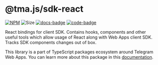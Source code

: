 # @tma.js/sdk-react

[code-badge]: https://img.shields.io/badge/source-black?logo=github

[code-link]: https://github.com/Telegram-Mini-Apps/tma.js/tree/master/packages/sdk-react

[docs-link]: https://docs.telegram-mini-apps.com/docs/libraries/tma-js-sdk-react

[docs-badge]: https://img.shields.io/badge/documentation-blue?logo=gitbook&logoColor=white

[npm-link]: https://npmjs.com/package/@tma.js/sdk-react

[npm-badge]: https://img.shields.io/npm/v/@tma.js/sdk-react?logo=npm

[size-badge]: https://img.shields.io/bundlephobia/minzip/@tma.js/sdk-react

[![NPM][npm-badge]][npm-link]
![Size][size-badge]
[![docs-badge]][docs-link]
[![code-badge]][code-link]

React bindings for client SDK. Contains hooks, components and other
useful tools which allow usage of React along with Web Apps client SDK.
Tracks SDK components changes out of box.

This library is a part of TypeScript packages ecosystem around Telegram Web
Apps. You can learn more about this package in this
[documentation](https://docs.telegram-mini-apps.com/docs/libraries/tma-js-sdk-react).
